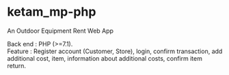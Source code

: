 # ketam_mp-php
An Outdoor Equipment Rent Web App

Back end : PHP (>=7.1). <br>
Feature : Register account (Customer, Store), login, confirm transaction, add additional cost, item, information about additional costs, confirm item return.
